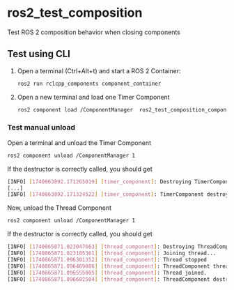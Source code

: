 # ros2_test_composition

Test ROS 2 composition behavior when closing components

## Test using CLI

1. Open a terminal (Ctrl+Alt+t) and start a ROS 2 Container:

    ```bash
    ros2 run rclcpp_components component_container
    ```

2. Open a new terminal and load one Timer Component

    ```bash
    ros2 component load /ComponentManager  ros2_test_composition_components tc::TimerComponent
    ```

### Test manual unload

Open a terminal and unload the Timer Component

```bash
ros2 component unload /ComponentManager 1
```

If the destructor is correctly called, you should get

```bash
[INFO] [1740863892.171265019] [timer_component]: Destroying TimerComponent...
[...]
[INFO] [1740863892.171324522] [timer_component]: TimerComponent destroyed.
```

Now, unload the Thread Component

```bash
ros2 component unload /ComponentManager 1
```

If the destructor is correctly called, you should get

```bash
[INFO] [1740865871.023047663] [thread_component]: Destroying ThreadComponent...
[INFO] [1740865871.023105361] [thread_component]: Joining thread...
[INFO] [1740865871.096381352] [thread_component]: Thread stopped
[INFO] [1740865871.096469086] [thread_component]: ThreadComponent thread finished.
[INFO] [1740865871.096555005] [thread_component]: Thread joined.
[INFO] [1740865871.096602504] [thread_component]: ThreadComponent destroyed.

```
